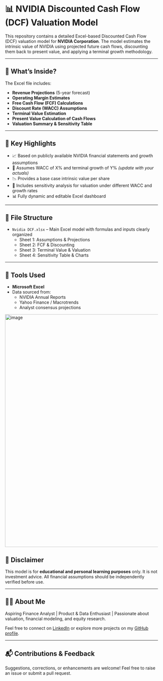 
# 📊 NVIDIA Discounted Cash Flow (DCF) Valuation Model

This repository contains a detailed Excel-based Discounted Cash Flow (DCF) valuation model for **NVIDIA Corporation**. The model estimates the intrinsic value of NVIDIA using projected future cash flows, discounting them back to present value, and applying a terminal growth methodology.

---

## 🧾 What’s Inside?

The Excel file includes:

- **Revenue Projections** (5-year forecast)
- **Operating Margin Estimates**
- **Free Cash Flow (FCF) Calculations**
- **Discount Rate (WACC) Assumptions**
- **Terminal Value Estimation**
- **Present Value Calculation of Cash Flows**
- **Valuation Summary & Sensitivity Table**

---

## 🧠 Key Highlights

- 📈 Based on publicly available NVIDIA financial statements and growth assumptions  
- 💼 Assumes WACC of X% and terminal growth of Y% *(update with your actuals)*  
- 📉 Provides a base case intrinsic value per share  
- 🧮 Includes sensitivity analysis for valuation under different WACC and growth rates  
- 📊 Fully dynamic and editable Excel dashboard

---

## 📂 File Structure

- `Nvidia DCF.xlsx` – Main Excel model with formulas and inputs clearly organized
  - Sheet 1: Assumptions & Projections
  - Sheet 2: FCF & Discounting
  - Sheet 3: Terminal Value & Valuation
  - Sheet 4: Sensitivity Table & Charts

---

## 🔧 Tools Used

- **Microsoft Excel**
- Data sourced from:
  - NVIDIA Annual Reports
  - Yahoo Finance / Macrotrends
  - Analyst consensus projections

<img width="1881" height="765" alt="image" src="https://github.com/user-attachments/assets/31a24949-a60d-4a72-a1b3-2f15acd49276" />


## 📌 Disclaimer

This model is for **educational and personal learning purposes** only. It is not investment advice. All financial assumptions should be independently verified before use.

---

## 🧑‍💼 About Me

Aspiring Finance Analyst | Product & Data Enthusiast | Passionate about valuation, financial modeling, and equity research.

Feel free to connect on [LinkedIn](https://www.linkedin.com) or explore more projects on my [GitHub profile](https://github.com/yourusername).

---

## 📬 Contributions & Feedback

Suggestions, corrections, or enhancements are welcome! Feel free to raise an issue or submit a pull request.
